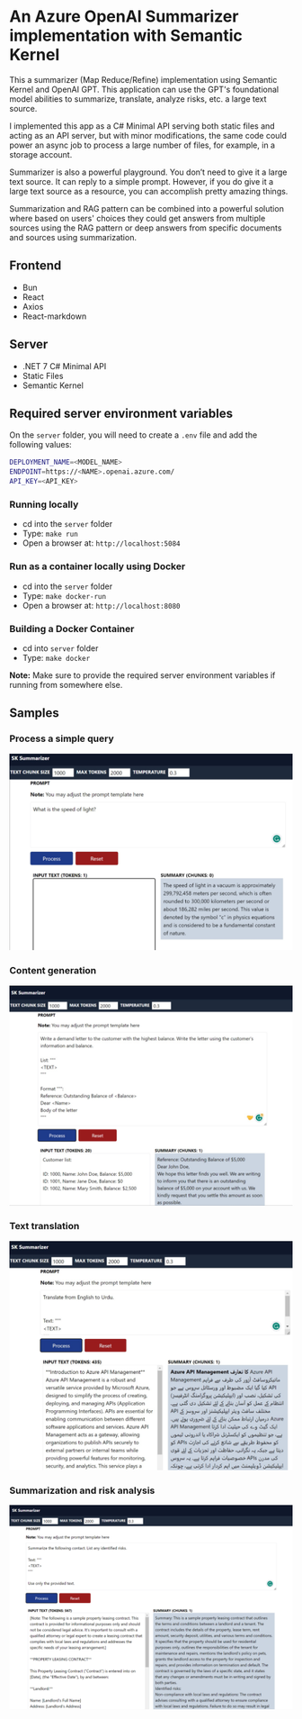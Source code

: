 # An Azure OpenAI Summarizer<br> implementation with Semantic Kernel

This a summarizer (Map Reduce/Refine) implementation using Semantic Kernel and OpenAI GPT. This application can use the GPT's foundational model abilities to summarize, translate, analyze risks, etc. a large text source.

I implemented this app as a C# Minimal API serving both static files and acting as an API server, but with minor modifications, the same code could power an async job to process a large number of files, for example, in a storage account.

Summarizer is also a powerful playground. You don’t need to give it a large text source. It can reply to a simple prompt. However, if you do give it a large text source as a resource, you can accomplish pretty amazing things.

Summarization and RAG pattern can be combined into a powerful solution where based on users' choices they could get answers from multiple sources using the RAG pattern or deep answers from specific documents and sources using summarization.

## Frontend

- Bun
- React
- Axios
- React-markdown

## Server

- .NET 7 C# Minimal API
- Static Files
- Semantic Kernel

## Required server environment variables

On the `server` folder, you will need to create a `.env` file and add the following values:

```bash
DEPLOYMENT_NAME=<MODEL_NAME>
ENDPOINT=https://<NAME>.openai.azure.com/
API_KEY=<API_KEY>
```

### Running locally

- cd into the `server` folder
- Type: `make run`
- Open a browser at: `http://localhost:5084`

### Run as a container locally using Docker

- cd into the `server` folder
- Type: `make docker-run`
- Open a browser at: `http://localhost:8080`

### Building a Docker Container

- cd into `server` folder
- Type: `make docker`

**Note:** Make sure to provide the required server environment variables if running from somewhere else.

## Samples

### Process a simple query

![Picture shows an image of a answer to a simple prompt](images/sksm-1.png)

### Content generation

![Picture shows the system finding a delinquent customer and writing a letter](images/sksm-2.png)

### Text translation

![Picture shows an image of a text document being translated from English to Urdu](images/sksm-3.png)

### Summarization and risk analysis

![Picture shows a legal document being summarized and analyzed for risks.](images/sksm-4.png)
